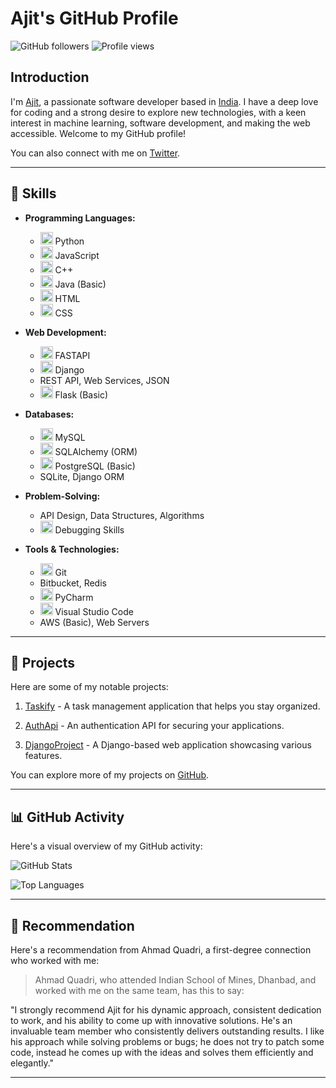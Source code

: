 # Ajit's GitHub Profile

![GitHub followers](https://img.shields.io/github/followers/aj7tt?style=social)
![Profile views](https://komarev.com/ghpvc/?username=aj7tt&color=green)

## Introduction

I'm [Ajit](https://github.com/aj7tt), a passionate software developer based in [India](https://en.wikipedia.org/wiki/List_of_cities_and_towns_in_your_location). I have a deep love for coding and a strong desire to explore new technologies, with a keen interest in machine learning, software development, and making the web accessible. Welcome to my GitHub profile!

You can also connect with me on [Twitter](https://twitter.com/aj7ttt).

---

## 🔧 Skills

- **Programming Languages:** 
  - <img src="https://example.com/python-logo.png" alt="Python" width="20" height="20"> Python 
  - <img src="https://example.com/javascript-logo.png" alt="JavaScript" width="20" height="20"> JavaScript
  - <img src="https://example.com/cplusplus-logo.png" alt="C++" width="20" height="20"> C++
  - <img src="https://example.com/java-logo.png" alt="Java (Basic)" width="20" height="20"> Java (Basic)
  - <img src="https://example.com/html-logo.png" alt="HTML" width="20" height="20"> HTML
  - <img src="https://example.com/css-logo.png" alt="CSS" width="20" height="20"> CSS

- **Web Development:** 
  - <img src="https://example.com/fastapi-logo.png" alt="FASTAPI" width="20" height="20"> FASTAPI
  - <img src="https://example.com/django-logo.png" alt="Django" width="20" height="20"> Django
  - REST API, Web Services, JSON
  - <img src="https://example.com/flask-logo.png" alt="Flask (Basic)" width="20" height="20"> Flask (Basic)

- **Databases:** 
  - <img src="https://example.com/mysql-logo.png" alt="MySQL" width="20" height="20"> MySQL
  - <img src="https://example.com/sqlalchemy-logo.png" alt="SQLAlchemy (ORM)" width="20" height="20"> SQLAlchemy (ORM)
  - <img src="https://example.com/postgresql-logo.png" alt="PostgreSQL (Basic)" width="20" height="20"> PostgreSQL (Basic)
  - SQLite, Django ORM

- **Problem-Solving:** 
  - API Design, Data Structures, Algorithms
  - <img src="https://example.com/debugging-logo.png" alt="Debugging Skills" width="20" height="20"> Debugging Skills

- **Tools & Technologies:** 
  - <img src="https://example.com/git-logo.png" alt="Git" width="20" height="20"> Git
  - Bitbucket, Redis
  - <img src="https://example.com/pycharm-logo.png" alt="PyCharm" width="20" height="20"> PyCharm
  - <img src="https://example.com/vscode-logo.png" alt="Visual Studio Code" width="20" height="20"> Visual Studio Code
  - AWS (Basic), Web Servers


---

## 🚀 Projects

Here are some of my notable projects:

1. [Taskify](https://github.com/aj7tt/Taskify) - A task management application that helps you stay organized.

2. [AuthApi](https://github.com/aj7tt/authApi) - An authentication API for securing your applications.

3. [DjangoProject](https://github.com/aj7tt/DjangoProject) - A Django-based web application showcasing various features.

You can explore more of my projects on [GitHub](https://github.com/aj7tt).

---

## 📊 GitHub Activity

Here's a visual overview of my GitHub activity:

![GitHub Stats](https://github-readme-stats.vercel.app/api?username=aj7tt&show_icons=true&theme=dark)

![Top Languages](https://github-readme-stats.vercel.app/api/top-langs/?username=aj7tt&layout=compact&theme=dark)

---

## 👥 Recommendation

Here's a recommendation from Ahmad Quadri, a first-degree connection who worked with me:

> Ahmad Quadri, who attended Indian School of Mines, Dhanbad, and worked with me on the same team, has this to say:

"I strongly recommend Ajit for his dynamic approach, consistent dedication to work, and his ability to come up with innovative solutions. He's an invaluable team member who consistently delivers outstanding results. I like his approach while solving problems or bugs; he does not try to patch some code, instead he comes up with the ideas and solves them efficiently and elegantly."

---
 
 
